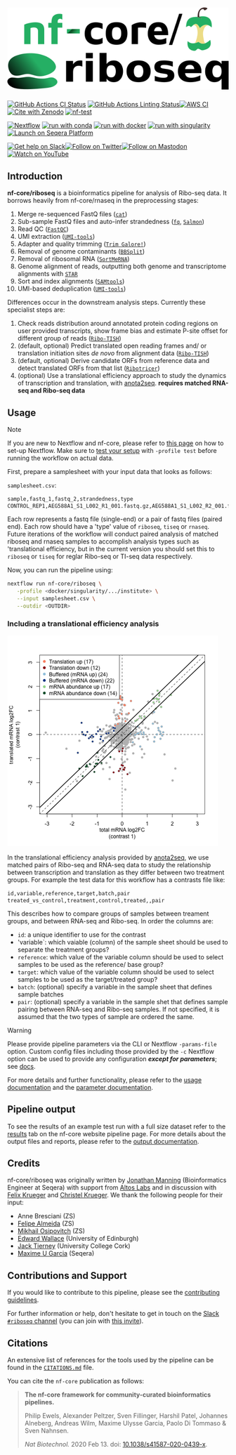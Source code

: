 <h1>
  <picture>
    <source media="(prefers-color-scheme: dark)" srcset="docs/images/nf-core-riboseq_logo_dark.png">
    <img alt="nf-core/riboseq" src="docs/images/nf-core-riboseq_logo_light.png">
  </picture>
</h1>

[![GitHub Actions CI Status](https://github.com/nf-core/riboseq/actions/workflows/ci.yml/badge.svg)](https://github.com/nf-core/riboseq/actions/workflows/ci.yml)
[![GitHub Actions Linting Status](https://github.com/nf-core/riboseq/actions/workflows/linting.yml/badge.svg)](https://github.com/nf-core/riboseq/actions/workflows/linting.yml)[![AWS CI](https://img.shields.io/badge/CI%20tests-full%20size-FF9900?labelColor=000000&logo=Amazon%20AWS)](https://nf-co.re/riboseq/results)[![Cite with Zenodo](http://img.shields.io/badge/DOI-10.5281/zenodo.XXXXXXX-1073c8?labelColor=000000)](https://doi.org/10.5281/zenodo.XXXXXXX)
[![nf-test](https://img.shields.io/badge/unit_tests-nf--test-337ab7.svg)](https://www.nf-test.com)

[![Nextflow](https://img.shields.io/badge/nextflow%20DSL2-%E2%89%A523.04.0-23aa62.svg)](https://www.nextflow.io/)
[![run with conda](http://img.shields.io/badge/run%20with-conda-3EB049?labelColor=000000&logo=anaconda)](https://docs.conda.io/en/latest/)
[![run with docker](https://img.shields.io/badge/run%20with-docker-0db7ed?labelColor=000000&logo=docker)](https://www.docker.com/)
[![run with singularity](https://img.shields.io/badge/run%20with-singularity-1d355c.svg?labelColor=000000)](https://sylabs.io/docs/)
[![Launch on Seqera Platform](https://img.shields.io/badge/Launch%20%F0%9F%9A%80-Seqera%20Platform-%234256e7)](https://tower.nf/launch?pipeline=https://github.com/nf-core/riboseq)

[![Get help on Slack](http://img.shields.io/badge/slack-nf--core%20%23riboseq-4A154B?labelColor=000000&logo=slack)](https://nfcore.slack.com/channels/riboseq)[![Follow on Twitter](http://img.shields.io/badge/twitter-%40nf__core-1DA1F2?labelColor=000000&logo=twitter)](https://twitter.com/nf_core)[![Follow on Mastodon](https://img.shields.io/badge/mastodon-nf__core-6364ff?labelColor=FFFFFF&logo=mastodon)](https://mstdn.science/@nf_core)[![Watch on YouTube](http://img.shields.io/badge/youtube-nf--core-FF0000?labelColor=000000&logo=youtube)](https://www.youtube.com/c/nf-core)

## Introduction

**nf-core/riboseq** is a bioinformatics pipeline for analysis of Ribo-seq data. It borrows heavily from nf-core/rnaseq in the preprocessing stages:

1. Merge re-sequenced FastQ files ([`cat`](http://www.linfo.org/cat.html))
2. Sub-sample FastQ files and auto-infer strandedness ([`fq`](https://github.com/stjude-rust-labs/fq), [`Salmon`](https://combine-lab.github.io/salmon/))
3. Read QC ([`FastQC`](https://www.bioinformatics.babraham.ac.uk/projects/fastqc/))
4. UMI extraction ([`UMI-tools`](https://github.com/CGATOxford/UMI-tools))
5. Adapter and quality trimming ([`Trim Galore!`](https://github.com/FelixKrueger/TrimGalore))
6. Removal of genome contaminants ([`BBSplit`](http://seqanswers.com/forums/showthread.php?t=41288))
7. Removal of ribosomal RNA ([`SortMeRNA`](https://github.com/biocore/sortmerna))
8. Genome alignment of reads, outputting both genome and transcriptome alignments with [`STAR`](https://github.com/alexdobin/STAR)
9. Sort and index alignments ([`SAMtools`](https://sourceforge.net/projects/samtools/files/samtools/))
10. UMI-based deduplication ([`UMI-tools`](https://github.com/CGATOxford/UMI-tools))

Differences occur in the downstream analysis steps. Currently these specialist steps are:

1. Check reads distribution around annotated protein coding regions on user provided transcripts, show frame bias and estimate P-site offset for different group of reads ([`Ribo-TISH`](https://github.com/zhpn1024/ribotish))
2. (default, optional) Predict translated open reading frames and/ or translation initiation sites _de novo_ from alignment data ([`Ribo-TISH`](https://github.com/zhpn1024/ribotish))
3. (default, optional) Derive candidate ORFs from reference data and detect translated ORFs from that list ([`Ribotricer`](https://github.com/smithlabcode/ribotricer))
4. (optional) Use a translational efficiency approach to study the dynamics of transcription and translation, with [anota2seq](https://bioconductor.org/packages/release/bioc/html/anota2seq.html). **requires matched RNA-seq and Ribo-seq data**

## Usage

> [!NOTE]
> If you are new to Nextflow and nf-core, please refer to [this page](https://nf-co.re/docs/usage/installation) on how to set-up Nextflow. Make sure to [test your setup](https://nf-co.re/docs/usage/introduction#how-to-run-a-pipeline) with `-profile test` before running the workflow on actual data.

First, prepare a samplesheet with your input data that looks as follows:

`samplesheet.csv`:

```csv
sample,fastq_1,fastq_2,strandedness,type
CONTROL_REP1,AEG588A1_S1_L002_R1_001.fastq.gz,AEG588A1_S1_L002_R2_001.fastq.gz,forward,riboseq
```

Each row represents a fastq file (single-end) or a pair of fastq files (paired end). Each row should have a 'type' value of `riboseq`, `tiseq` or `rnaseq`. Future iterations of the workflow will conduct paired analysis of matched riboseq and rnaseq samples to accomplish analysis types such as 'translational efficiency, but in the current version you should set this to `riboseq` or `tiseq` for reglar Ribo-seq or TI-seq data respectively.

Now, you can run the pipeline using:

```bash
nextflow run nf-core/riboseq \
   -profile <docker/singularity/.../institute> \
   --input samplesheet.csv \
   --outdir <OUTDIR>
```

### Including a translational efficiency analysis

![anota2seq - fold change plot](docs/images/fc.png)

In the translational efficiency analysis provided by [anota2seq](https://bioconductor.org/packages/release/bioc/html/anota2seq.html), we use matched pairs of Ribo-seq and RNA-seq data to study the relationship between transcription and translation as they differ between two treatment groups. For example the test data for this workflow has a contrasts file like:

```csv
id,variable,reference,target,batch,pair
treated_vs_control,treatment,control,treated,,pair
```

This describes how to compare groups of samples between treament groups, and between RNA-seq and Ribo-seq. In order the columns are:

- `id`: a unique identifier to use for the contrast
- 'variable`: which vaiable (column) of the sample sheet should be used to separate the treatment groups?
- `reference`: which value of the variable column should be used to select samples to be used as the reference/ base group?
- `target`: which value of the variable column should be used to select samples to be used as the target/treated group?
- `batch`: (optional) specify a variable in the sample sheet that defines sample batches
- `pair`: (optional) specify a variable in the sample shet that defines sample pairing between RNA-seq and Ribo-seq samples. If not specified, it is assumed that the two types of sample are ordered the same.

> [!WARNING]
> Please provide pipeline parameters via the CLI or Nextflow `-params-file` option. Custom config files including those provided by the `-c` Nextflow option can be used to provide any configuration _**except for parameters**_;
> see [docs](https://nf-co.re/usage/configuration#custom-configuration-files).

For more details and further functionality, please refer to the [usage documentation](https://nf-co.re/riboseq/usage) and the [parameter documentation](https://nf-co.re/riboseq/parameters).

## Pipeline output

To see the results of an example test run with a full size dataset refer to the [results](https://nf-co.re/riboseq/results) tab on the nf-core website pipeline page.
For more details about the output files and reports, please refer to the
[output documentation](https://nf-co.re/riboseq/output).

## Credits

nf-core/riboseq was originally written by [Jonathan Manning](https://github.com/pinin4fjords) (Bioinformatics Engineer at Seqera) with support from [Altos Labs](https://www.altoslabs.com/) and in discussion with [Felix Krueger](https://github.com/FelixKrueger) and [Christel Krueger](https://github.com/ChristelKrueger). We thank the following people for their input:

- Anne Bresciani (ZS)
- [Felipe Almeida](https://github.com/fmalmeida) (ZS)
- [Mikhail Osipovitch](https://github.com/mosi223) (ZS)
- [Edward Wallace](https://github.com/ewallace) (University of Edinburgh)
- [Jack Tierney](https://github.com/JackCurragh) (University College Cork)
- [Maxime U Garcia](https://github.com/maxulysse) (Seqera)

## Contributions and Support

If you would like to contribute to this pipeline, please see the [contributing guidelines](.github/CONTRIBUTING.md).

For further information or help, don't hesitate to get in touch on the [Slack `#riboseq` channel](https://nfcore.slack.com/channels/riboseq) (you can join with [this invite](https://nf-co.re/join/slack)).

## Citations

<!-- TODO nf-core: Add citation for pipeline after first release. Uncomment lines below and update Zenodo doi and badge at the top of this file. -->
<!-- If you use nf-core/riboseq for your analysis, please cite it using the following doi: [10.5281/zenodo.XXXXXX](https://doi.org/10.5281/zenodo.XXXXXX) -->

An extensive list of references for the tools used by the pipeline can be found in the [`CITATIONS.md`](CITATIONS.md) file.

You can cite the `nf-core` publication as follows:

> **The nf-core framework for community-curated bioinformatics pipelines.**
>
> Philip Ewels, Alexander Peltzer, Sven Fillinger, Harshil Patel, Johannes Alneberg, Andreas Wilm, Maxime Ulysse Garcia, Paolo Di Tommaso & Sven Nahnsen.
>
> _Nat Biotechnol._ 2020 Feb 13. doi: [10.1038/s41587-020-0439-x](https://dx.doi.org/10.1038/s41587-020-0439-x).
